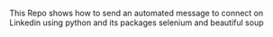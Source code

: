 This Repo shows how to send an automated message to connect on Linkedin using python and its packages selenium and beautiful soup
